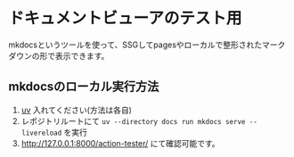 # ドキュメントビューアのテスト用
mkdocsというツールを使って、SSGしてpagesやローカルで整形されたマークダウンの形で表示できます。

## mkdocsのローカル実行方法
1. [uv](https://github.com/astral-sh/uv) 入れてください(方法は各自)
2. レポジトリルートにて `uv --directory docs run mkdocs serve --livereload` を実行
3. http://127.0.0.1:8000/action-tester/ にて確認可能です。
